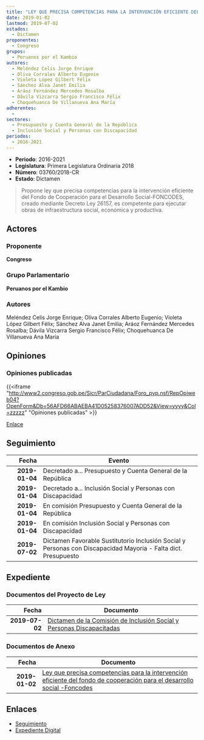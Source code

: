 ```yaml
---
title: "LEY QUE PRECISA COMPETENCIAS PARA LA INTERVENCIÓN EFICIENTE DEL FONDO DE COOPERACIÓN PARA EL DESARROLLOO SOCIAL-FONCODES"
date: 2019-01-02
lastmod: 2019-07-02
estados: 
  - Dictamen
proponentes: 
  - Congreso
grupos: 
  - Peruanos por el Kambio
autores: 
  - Meléndez Celis Jorge Enrique
  - Oliva Corrales Alberto Eugenio
  - Violeta López Gilbert Félix
  - Sánchez Alva Janet Emilia
  - Aráoz Fernández Mercedes Rosalba
  - Dávila Vizcarra Sergio Francisco Félix
  - Choquehuanca De Villanueva Ana María
adherentes: 
  - 
sectores: 
  - Presupuesto y Cuenta General de la República
  - Inclusión Social y Personas con Discapacidad
periodos: 
  - 2016-2021
---
```


- **Periodo**: 2016-2021
- **Legislatura**: Primera Legislatura Ordinaria 2018
- **Número**: 03760/2018-CR
- **Estado**: Dictamen

> Propone ley que precisa competencias para la intervención eficiente del Fondo de Cooperación para el Desarrollo Social-FONCODES, creado mediante Decreto Ley 26157, es competente para ejecutar obras de infraestructura social, económica y productiva.


## Actores

### Proponente

**Congreso**

### Grupo Parlamentario

**Peruanos por el Kambio**

### Autores

Meléndez Celis Jorge Enrique; Oliva Corrales Alberto Eugenio; Violeta López Gilbert Félix; Sánchez Alva Janet Emilia; Aráoz Fernández Mercedes Rosalba; Dávila Vizcarra Sergio Francisco Félix; Choquehuanca De Villanueva Ana María


## Opiniones

### Opiniones publicadas

{{<iframe "http://www2.congreso.gob.pe/Sicr/ParCiudadana/Foro_pvp.nsf/RepOpiweb04?OpenForm&Db=56AFD66ABAEBA41D05258376007ADD52&View=yyyy&Col=zzzzz" "Opiniones publicadas" >}}

[Enlace](http://www2.congreso.gob.pe/Sicr/ParCiudadana/Foro_pvp.nsf/RepOpiweb04?OpenForm&Db=56AFD66ABAEBA41D05258376007ADD52&View=yyyy&Col=zzzzz)

## Seguimiento

| Fecha | Evento |
|------:|--------|
| **2019-01-04** | Decretado a... Presupuesto y Cuenta General de la República|
| **2019-01-04** | Decretado a... Inclusión Social y Personas con Discapacidad|
| **2019-01-04** | En comisión Presupuesto y Cuenta General de la República|
| **2019-01-04** | En comisión Inclusión Social y Personas con Discapacidad|
| **2019-07-02** | Dictamen Favorable Sustitutorio Inclusión Social y Personas con Discapacidad Mayoria - Falta dict. Presupuesto|


## Expediente


### Documentos del Proyecto de Ley

| Fecha | Documento |
|------:|--------|
| **2019-07-02** | [Dictamen de la Comisión de Inclusión Social y Personas Discapacitadas](http://www.leyes.congreso.gob.pe/Documentos/2016_2021/Dictamenes/Proyectos_de_Ley/03760DC13MAY20190702.pdf) |

### Documentos de Anexo

| Fecha | Documento |
|------:|--------|
| **2019-01-02** | [Ley que precisa competencias para la intervención eficiente del fondo de cooperación para el desarrollo social -Foncodes](http://www.leyes.congreso.gob.pe/Documentos/2016_2021/Proyectos_de_Ley_y_de_Resoluciones_Legislativas/PL0376020190102..pdf) |

## Enlaces 

- [Seguimiento](http://www2.congreso.gob.pe/Sicr/TraDocEstProc/CLProLey2016.nsf/f7fff46988ca05b1052578e100829cc7/92102d5001c81a5b0525837600618b1f?OpenDocument)
- [Expediente Digital](http://www2.congreso.gob.pe/Sicr/TraDocEstProc/CLProLey2016.nsf/f7fff46988ca05b1052578e100829cc7/92102d5001c81a5b0525837600618b1f?OpenDocument&Click=05257FB7005EB655.eb71d0cf91d8294e05256cdf006b5706/$Body/0.1C6C)
